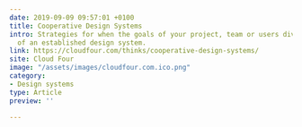 ```yaml
---
date: 2019-09-09 09:57:01 +0100
title: Cooperative Design Systems
intro: Strategies for when the goals of your project, team or users diverge from those
  of an established design system.
link: https://cloudfour.com/thinks/cooperative-design-systems/
site: Cloud Four
image: "/assets/images/cloudfour.com.ico.png"
category:
- Design systems
type: Article
preview: ''

---
```

